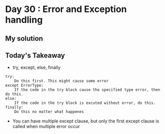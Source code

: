 # Day 30 : Error and Exception handling

## My solution

## Today's Takeaway

- try, except, else, finally
```buildoutcfg
try:
    Do this first. This might cause some error
except ErrorType:
    If the code in the try block cause the specified type error, then do this.
else:
    If the code in the try block is excuted without error, do this.
finally:
    Do this no matter what happenes
```
- You can have multiple except clause, but only the first except clause is called when multiple error occur
